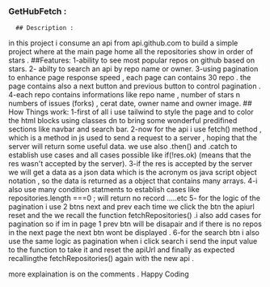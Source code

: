 ### GetHubFetch :
      ## Description : 
  in this project i consume an api from api.github.com to build a simple project where at the main page home all the repositories show in order of stars . 
      ##Features:
  1-ability to see most popular repos on github based on stars.
  2- abilty to search an api by repo name or owner.
  3-using pagination to enhance page response speed , each page can contains 30 repo . the page contains also a next button and previous button to control pagination . 
  4-each repo contains informations like repo name , number of stars n numbers of issues (forks) , cerat date,  owner name and owner image.
      ## How Things work:
  1-first of all i use tailwind to style the page and to color the html blocks using classes dn to bring some wonderful predifined sections like navbar and search bar.
  2-now for the api i use fetch() method , which is a method in js used to send a request to a server , hoping that the server will return some useful data. we use also .then() and .catch to establish use cases and all cases possible like  if(!res.ok) (means that the res wasn't accepted by the server).
  3-if the res is accepted by the server we will get a data as a json data which is the acronym os java script object notation , so the data is returned as a object that contains many arrays.
  4-i also use many condition statments to establish cases like repositories.length ===0 ; will return no record .....etc
  5- for the logic of the pagination i use 2 btns next and prev each time we click the btn the apiurl reset and the we recall the function fetchRepositories() .i also add cases for pagination so if im in page 1 prev btn will be disapair and if there is no repos in the next page the next btn wont be displayed . 
  6-for the search btn i also use the same logic as pagination when i click search i send the input value to the function to take it and reset the apiUrl and finally as expected recallingthe fetchRepositories() again with the new api .

  more explaination is on the comments . 
  Happy Coding
